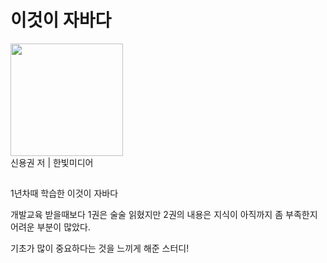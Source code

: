 # 이것이 자바다

<div>
<img width="180" src="https://user-images.githubusercontent.com/42135334/65430285-a517dd80-de52-11e9-8df9-25252a11e507.jpg"> 
</div>
신용권 저 | 한빛미디어

##
1년차때 학습한 이것이 자바다

개발교육 받을때보다 1권은 술술 읽혔지만 2권의 내용은 지식이 아직까지 좀 부족한지 어려운 부분이 많았다.

기초가 많이 중요하다는 것을 느끼게 해준 스터디!
